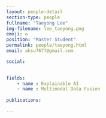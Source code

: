```yaml
---
layout: people-detail
section-type: people
fullname: "Taeyong Lee"
img-filename: lee_taeyong.png
emoji: ♻️
position: "Master Student"
permalink: people/taeyong.html
email: aksu7677@gmail.com

social:

 
fields:
    - name : Explainable AI
    - name : Multimodal Data Fusion
        
publications:

---
```

